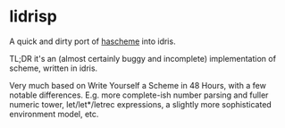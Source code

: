 # lidrisp

A quick and dirty port of [hascheme](https://github.com/ebenpack/hascheme) into
idris.

TL;DR it's an (almost certainly buggy and incomplete) implementation of scheme,
written in idris.

Very much based on Write Yourself a Scheme in 48 Hours, with a few notable
differences. E.g. more complete-ish number parsing and fuller numeric tower,
let/let*/letrec expressions, a slightly more sophisticated environment model,
etc.
